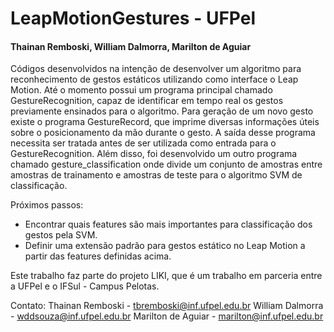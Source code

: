 # LeapMotionGestures - UFPel
#### Thainan Remboski, William Dalmorra, Marilton de Aguiar

Códigos desenvolvidos na intenção de desenvolver um algoritmo para reconhecimento de gestos estáticos utilizando como interface o Leap Motion. Até o momento possui um programa principal chamado GestureRecognition, capaz de identificar em tempo real os gestos previamente ensinados para o algoritmo. Para geração de um novo gesto existe o programa GestureRecord, que imprime diversas informações úteis sobre o posicionamento da mão durante o gesto. A saída desse programa necessita ser tratada antes de ser utilizada como entrada para o GestureRecognition. Além disso, foi desenvolvido um outro programa chamado gesture_classification onde divide um conjunto de amostras entre amostras de trainamento e amostras de teste para o algoritmo SVM de classificação.

Próximos passos:
 - Encontrar quais features são mais importantes para classificação dos gestos pela SVM.
 - Definir uma extensão padrão para gestos estático no Leap Motion a partir das features definidas acima.

Este trabalho faz parte do projeto LIKI, que é um trabalho em parceria entre a UFPel e o IFSul - Campus Pelotas.

Contato:
	Thainan Remboski - tbremboski@inf.ufpel.edu.br
	William Dalmorra - wddsouza@inf.ufpel.edu.br
	Marilton de Aguiar - marilton@inf.ufpel.edu.br
